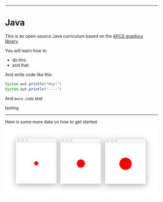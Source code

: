 <meta name="title" content="Java">
<meta name="subtitle" content="introduction">
<meta name="objective" content="learn computer science with the Java programming language">
<meta name="author" content="keshavsaharia">
<meta name="color" content="purple">
<meta name="text" content="Learn computer science through games and animations.">
<meta name="lesson" content="drawing,animation">

---

# Java

This is an open-source Java curriculum based on the [APCS graphics library](https://apcs.io).

You will learn how to
- do this
- and that

And write code like this

```java
System.out.println("Hey!")
System.out.println("----")
```

And `more code` test

testing

---
<meta name="template" content="start">

Here is some more data on how to get started.

![](animation-demo.png)
